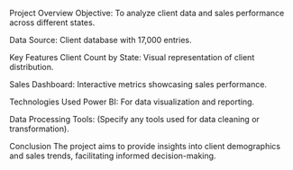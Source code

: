 Project Overview
Objective: To analyze client data and sales performance across different states.

Data Source: Client database with 17,000 entries.

Key Features
Client Count by State: Visual representation of client distribution.

Sales Dashboard: Interactive metrics showcasing sales performance.

Technologies Used
Power BI: For data visualization and reporting.

Data Processing Tools: (Specify any tools used for data cleaning or transformation).

Conclusion
The project aims to provide insights into client demographics and sales trends, facilitating informed decision-making.
